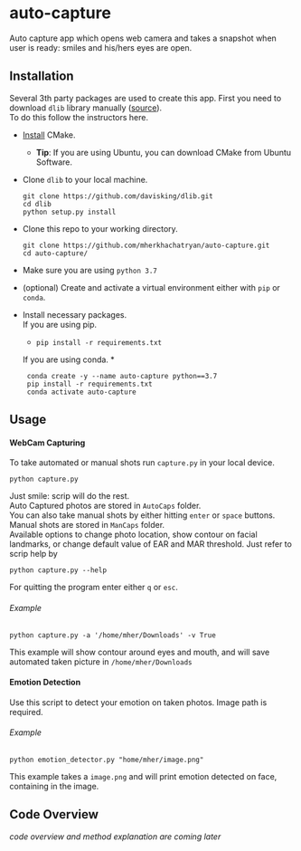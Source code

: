 # auto-capture
Auto capture app which opens web camera and takes a snapshot when user is ready: smiles and his/hers eyes are open.


## Installation

Several 3th party packages are used to create this app. First you need to download `dlib` library manually ([source](https://gist.github.com/ageitgey/629d75c1baac34dfa5ca2a1928a7aeaf)). <br> To do this follow the instructors here.<br>
*  [Install](https://cgold.readthedocs.io/en/latest/first-step/installation.html) CMake.
    * **Tip**: If you are using Ubuntu, you can download CMake from Ubuntu Software.
*   Clone `dlib` to your local machine.   
    ```
    git clone https://github.com/davisking/dlib.git
    cd dlib
    python setup.py install
    ``` 

*   Clone this repo to your working directory.
    ```
    git clone https://github.com/mherkhachatryan/auto-capture.git
    cd auto-capture/
    ```
*   Make sure you are using `python 3.7`
*   (optional) Create and activate a virtual environment either with `pip` or `conda`.
*   Install necessary packages. <br>
    If you are using pip.
    * `pip install -r requirements.txt`
    
    If you are using conda.
    * 
    ```
     conda create -y --name auto-capture python==3.7
     pip install -r requirements.txt
     conda activate auto-capture
    ```



## Usage
#### WebCam Capturing
To take automated or manual shots run `capture.py` in your local device. <br>
```
python capture.py
```
Just smile: scrip will do the rest.<br>
Auto Captured photos are stored in `AutoCaps` folder. <br>
You can also take manual shots by either hitting `enter` or `space` buttons. Manual shots are stored in `ManCaps` folder.<br>
Available options to change photo location, show contour on facial landmarks, or change default value of 
EAR and MAR threshold. Just refer to scrip help by <br>
```
python capture.py --help
```
For quitting the program enter either `q` or `esc`.

###### Example 
```
python capture.py -a '/home/mher/Downloads' -v True
```
This example will show contour around eyes and mouth, and will save automated taken picture in `/home/mher/Downloads`
#### Emotion Detection
Use this script to detect your emotion on taken photos. Image path is required.<br>
###### Example 
```
python emotion_detector.py "home/mher/image.png" 
```
This example takes a `image.png` and will print emotion detected on face, containing in the image.

## Code Overview
*code overview and method explanation are coming later*